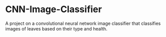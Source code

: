 # CNN-Image-Classifier
A project on a convolutional neural network image classifier that classifies images of leaves based on their type and health.
